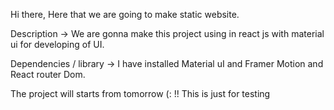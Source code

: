 Hi there, Here that we are going to make static website.

Description -> We are gonna make this project using in react js with material ui for developing of UI.

Dependencies / library -> I have installed Material uI and Framer Motion and React router Dom.

The project will starts from tomorrow (: !! This is just for testing
